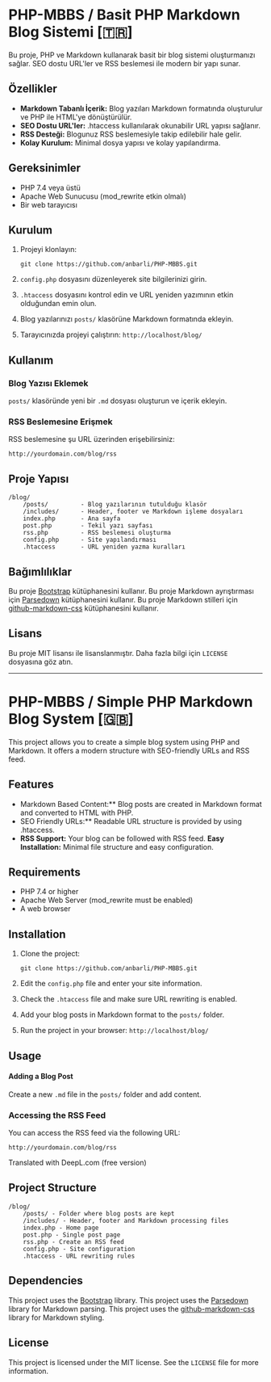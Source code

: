 # PHP-MBBS / Basit PHP Markdown Blog Sistemi [🇹🇷]

Bu proje, PHP ve Markdown kullanarak basit bir blog sistemi oluşturmanızı sağlar. SEO dostu URL'ler ve RSS beslemesi ile modern bir yapı sunar.

## Özellikler

- **Markdown Tabanlı İçerik:** Blog yazıları Markdown formatında oluşturulur ve PHP ile HTML'ye dönüştürülür.
- **SEO Dostu URL'ler:** .htaccess kullanılarak okunabilir URL yapısı sağlanır.
- **RSS Desteği:** Blogunuz RSS beslemesiyle takip edilebilir hale gelir.
- **Kolay Kurulum:** Minimal dosya yapısı ve kolay yapılandırma.

## Gereksinimler

- PHP 7.4 veya üstü
- Apache Web Sunucusu (mod_rewrite etkin olmalı)
- Bir web tarayıcısı

## Kurulum

1.  Projeyi klonlayın:

        git clone https://github.com/anbarli/PHP-MBBS.git

2.  `config.php` dosyasını düzenleyerek site bilgilerinizi girin.
3.  `.htaccess` dosyasını kontrol edin ve URL yeniden yazımının etkin olduğundan emin olun.
4.  Blog yazılarınızı `posts/` klasörüne Markdown formatında ekleyin.
5.  Tarayıcınızda projeyi çalıştırın: `http://localhost/blog/`

## Kullanım

### Blog Yazısı Eklemek

`posts/` klasöründe yeni bir `.md` dosyası oluşturun ve içerik ekleyin.

### RSS Beslemesine Erişmek

RSS beslemesine şu URL üzerinden erişebilirsiniz:

    http://yourdomain.com/blog/rss

## Proje Yapısı

    /blog/
        /posts/         - Blog yazılarının tutulduğu klasör
        /includes/      - Header, footer ve Markdown işleme dosyaları
        index.php       - Ana sayfa
        post.php        - Tekil yazı sayfası
        rss.php         - RSS beslemesi oluşturma
        config.php      - Site yapılandırması
        .htaccess       - URL yeniden yazma kuralları


## Bağımlılıklar

Bu proje [Bootstrap](https://github.com/sindresorhus/github-markdown-css) kütüphanesini kullanır.
Bu proje Markdown ayrıştırması için [Parsedown](https://github.com/erusev/parsedown) kütüphanesini kullanır.
Bu proje Markdown stilleri için [github-markdown-css](https://github.com/sindresorhus/github-markdown-css) kütüphanesini kullanır.

## Lisans

Bu proje MIT lisansı ile lisanslanmıştır. Daha fazla bilgi için `LICENSE` dosyasına göz atın.

---------------------------

# PHP-MBBS / Simple PHP Markdown Blog System [🇬🇧]

This project allows you to create a simple blog system using PHP and Markdown. It offers a modern structure with SEO-friendly URLs and RSS feed.

## Features

- Markdown Based Content:\*\* Blog posts are created in Markdown format and converted to HTML with PHP.
- SEO Friendly URLs:\*\* Readable URL structure is provided by using .htaccess.
- **RSS Support:** Your blog can be followed with RSS feed.
  **Easy Installation:** Minimal file structure and easy configuration.

## Requirements

- PHP 7.4 or higher
- Apache Web Server (mod_rewrite must be enabled)
- A web browser

## Installation

1.  Clone the project:

        git clone https://github.com/anbarli/PHP-MBBS.git

2.  Edit the `config.php` file and enter your site information.
3.  Check the `.htaccess` file and make sure URL rewriting is enabled.
4.  Add your blog posts in Markdown format to the `posts/` folder.
5.  Run the project in your browser: `http://localhost/blog/`

## Usage

#### Adding a Blog Post

Create a new `.md` file in the `posts/` folder and add content.

### Accessing the RSS Feed

You can access the RSS feed via the following URL:

    http://yourdomain.com/blog/rss

Translated with DeepL.com (free version)

## Project Structure

    /blog/
        /posts/ - Folder where blog posts are kept
        /includes/ - Header, footer and Markdown processing files
        index.php - Home page
        post.php - Single post page
        rss.php - Create an RSS feed
        config.php - Site configuration
        .htaccess - URL rewriting rules


## Dependencies

This project uses the [Bootstrap](https://github.com/sindresorhus/github-markdown-css) library.
This project uses the [Parsedown](https://github.com/erusev/parsedown) library for Markdown parsing.
This project uses the [github-markdown-css](https://github.com/sindresorhus/github-markdown-css) library for Markdown styling.

## License

This project is licensed under the MIT license. See the `LICENSE` file for more information.
